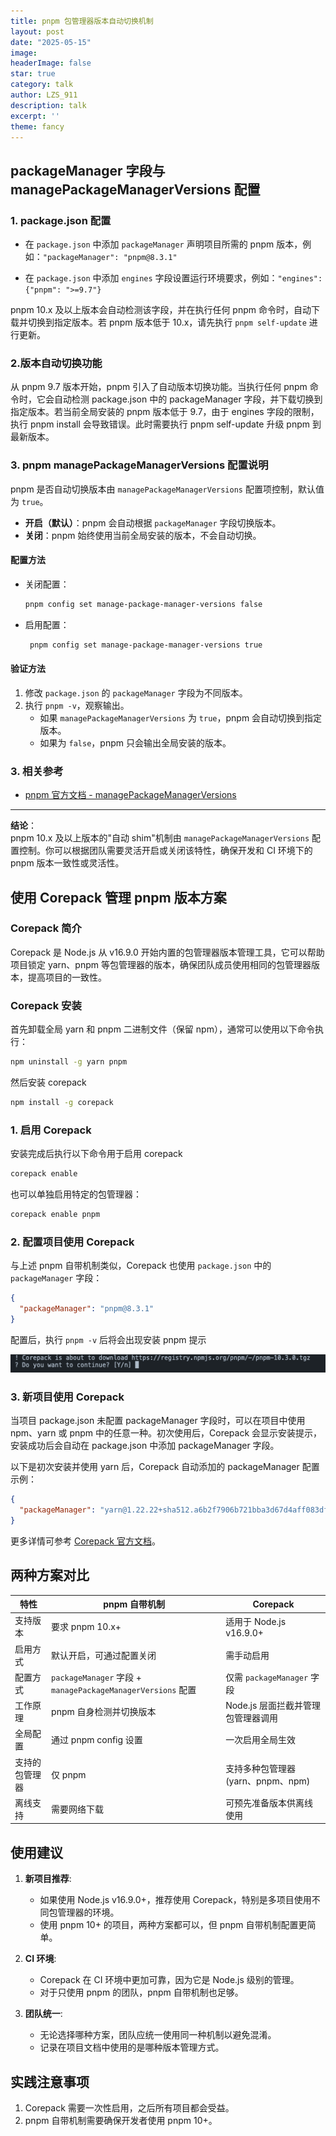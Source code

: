 ```yaml
---
title: pnpm 包管理器版本自动切换机制
layout: post
date: "2025-05-15"
image:
headerImage: false
star: true
category: talk
author: LZS_911
description: talk
excerpt: ''
theme: fancy  
---
```


## packageManager 字段与 managePackageManagerVersions 配置

### 1. package.json 配置

- 在 `package.json` 中添加 `packageManager`  声明项目所需的 pnpm 版本，例如：`"packageManager": "pnpm@8.3.1"`

- 在 `package.json` 中添加 `engines` 字段设置运行环境要求，例如：`"engines": {"pnpm": ">=9.7"}`

pnpm 10.x 及以上版本会自动检测该字段，并在执行任何 pnpm 命令时，自动下载并切换到指定版本。若 pnpm 版本低于 10.x，请先执行 `pnpm self-update` 进行更新。

### 2.版本自动切换功能

从 pnpm 9.7 版本开始，pnpm 引入了自动版本切换功能。当执行任何 pnpm 命令时，它会自动检测 package.json 中的 packageManager 字段，并下载切换到指定版本。若当前全局安装的 pnpm 版本低于 9.7，由于 engines 字段的限制，执行 pnpm install 会导致错误。此时需要执行 pnpm self-update 升级 pnpm 到最新版本。

### 3. pnpm managePackageManagerVersions 配置说明

pnpm 是否自动切换版本由 `managePackageManagerVersions` 配置项控制，默认值为 `true`。

- **开启（默认）**：pnpm 会自动根据 `packageManager` 字段切换版本。
- **关闭**：pnpm 始终使用当前全局安装的版本，不会自动切换。

#### 配置方法

- 关闭配置：

  ```bash
  pnpm config set manage-package-manager-versions false
  ```

-  启用配置：

    ```bash
     pnpm config set manage-package-manager-versions true
    ```

#### 验证方法

1. 修改 `package.json` 的 `packageManager` 字段为不同版本。
2. 执行 `pnpm -v`，观察输出。
   - 如果 `managePackageManagerVersions` 为 `true`，pnpm 会自动切换到指定版本。
   - 如果为 `false`，pnpm 只会输出全局安装的版本。

### 3. 相关参考

- [pnpm 官方文档 - managePackageManagerVersions](https://pnpm.io/settings#managepackagemanagerversions)

---

**结论**：  
pnpm 10.x 及以上版本的"自动 shim"机制由 `managePackageManagerVersions` 配置控制。你可以根据团队需要灵活开启或关闭该特性，确保开发和 CI 环境下的 pnpm 版本一致性或灵活性。

## 使用 Corepack 管理 pnpm 版本方案

### Corepack 简介

Corepack 是 Node.js 从 v16.9.0 开始内置的包管理器版本管理工具，它可以帮助项目锁定 yarn、pnpm 等包管理器的版本，确保团队成员使用相同的包管理器版本，提高项目的一致性。

### Corepack 安装

首先卸载全局 yarn 和 pnpm 二进制文件（保留 npm），通常可以使用以下命令执行：

```bash
npm uninstall -g yarn pnpm
```

然后安装 corepack

```bash
npm install -g corepack
```

### 1. 启用 Corepack

安装完成后执行以下命令用于启用 corepack

```bash
corepack enable
```

也可以单独启用特定的包管理器：

```bash
corepack enable pnpm
```

### 2. 配置项目使用 Corepack

与上述 pnpm 自带机制类似，Corepack 也使用 `package.json` 中的 `packageManager` 字段：

```json
{
  "packageManager": "pnpm@8.3.1"
}
```

配置后，执行 `pnpm -v` 后将会出现安装 pnpm 提示

![图片](/assets/blog/posts/image-1747298914915-9od5nvz.png)

### 3. 新项目使用 Corepack

当项目 package.json 未配置 packageManager 字段时，可以在项目中使用 npm、yarn 或 pnpm 中的任意一种。初次使用后，Corepack 会显示安装提示，安装成功后会自动在 package.json 中添加 packageManager 字段。

以下是初次安装并使用 yarn 后，Corepack 自动添加的 packageManager 配置示例：

```json
{
  "packageManager": "yarn@1.22.22+sha512.a6b2f7906b721bba3d67d4aff083df04dad64c399707841b7acf00f6b133b7ac24255f2652fa22ae3534329dc6180534e98d17432037ff6fd140556e2bb3137e"
}
```

更多详情可参考 [Corepack 官方文档](https://github.com/nodejs/corepack?tab=readme-ov-file#-corepack)。

## 两种方案对比

| 特性 | pnpm 自带机制 | Corepack |
|------|--------------|-----------|
| 支持版本 | 要求 pnpm 10.x+ | 适用于 Node.js v16.9.0+ |
| 启用方式 | 默认开启，可通过配置关闭 | 需手动启用 |
| 配置方式 | `packageManager` 字段 + `managePackageManagerVersions` 配置 | 仅需 `packageManager` 字段 |
| 工作原理 | pnpm 自身检测并切换版本 | Node.js 层面拦截并管理包管理器调用 |
| 全局配置 | 通过 pnpm config 设置 | 一次启用全局生效 |
| 支持的包管理器 | 仅 pnpm | 支持多种包管理器(yarn、pnpm、npm) |
| 离线支持 | 需要网络下载 | 可预先准备版本供离线使用 |

## 使用建议

1. **新项目推荐**:
   - 如果使用 Node.js v16.9.0+，推荐使用 Corepack，特别是多项目使用不同包管理器的环境。
   - 使用 pnpm 10+ 的项目，两种方案都可以，但 pnpm 自带机制配置更简单。

2. **CI 环境**:
   - Corepack 在 CI 环境中更加可靠，因为它是 Node.js 级别的管理。
   - 对于只使用 pnpm 的团队，pnpm 自带机制也足够。

3. **团队统一**:
   - 无论选择哪种方案，团队应统一使用同一种机制以避免混淆。
   - 记录在项目文档中使用的是哪种版本管理方式。

## 实践注意事项

1. Corepack 需要一次性启用，之后所有项目都会受益。
2. pnpm 自带机制需要确保开发者使用 pnpm 10+。

